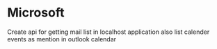 # Microsoft
Create   api for getting mail list in localhost application also list calender events as mention in outlook calendar
